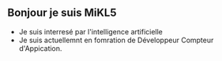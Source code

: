 ## Bonjour je suis MiKL5
* Je suis interresé par l'intelligence artificielle  
* Je suis actuellemnt en fomration de Développeur Compteur d'Appication.  
